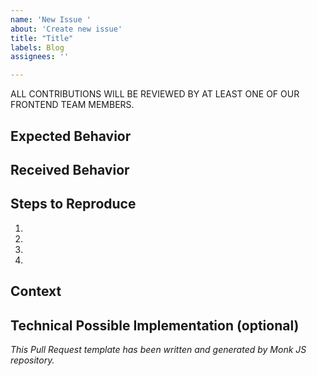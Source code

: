 ```yaml
---
name: 'New Issue '
about: 'Create new issue'
title: "Title"
labels: Blog
assignees: ''

---
```


ALL CONTRIBUTIONS WILL BE REVIEWED BY AT LEAST ONE OF OUR FRONTEND TEAM MEMBERS.

<!--- Provide a general summary of the issue in the Title above -->

## Expected Behavior
<!--- Describe what was expected -->

## Received Behavior
<!--- Describe what happens instead of the expected behavior -->

## Steps to Reproduce
<!--- Please provide an unambiguous (clear) set of steps to reproduce the bug/issue case -->
1.
2.
3.
4.

## Context
<!--- If you see that we can have a better way solving this issue with ease -->
<!--- Please provide a clear context to help us come up with a solution -->
<!--- that is most useful in the real world -->

## Technical Possible Implementation (optional)
<!--- If possible suggest an idea for implementing addition or change -->

*This Pull Request template has been written and generated by Monk JS repository.*
